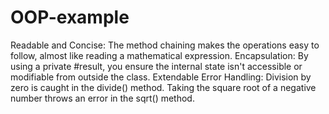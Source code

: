 # OOP-example

Readable and Concise: The method chaining makes the operations easy to follow, almost like reading a mathematical expression.
Encapsulation: By using a private #result, you ensure the internal state isn't accessible or modifiable from outside the class.
Extendable
Error Handling: Division by zero is caught in the divide() method.
    Taking the square root of a negative number throws an error in the sqrt() method.
